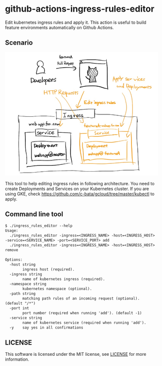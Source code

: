 # github-actions-ingress-rules-editor

Edit kubernetes ingress rules and apply it.
This action is useful to build feature environments automatically on Github Actions.

## Scenario

![architecture](./architecture.jpg)

This tool to help editing ingress rules in following architecture.
You need to create Deployments and Services on your Kubernetes cluster.
If you are using GKE, check https://github.com/c-bata/gcloud/tree/master/kubectl to apply.

## Command line tool

```
$ ./ingress_rules_editor --help
Usage:
  ./ingress_rules_editor -ingress=<INGRESS_NAME> -host=<INGRESS_HOST> -service=<SERVICE_NAME> -port=<SERVICE_PORT> add
  ./ingress_rules_editor -ingress=<INGRESS_NAME> -host=<INGRESS_HOST> remove

Options:
  -host string
        ingress host (required).
  -ingress string
        name of kubernetes ingress (required).
  -namespace string
        kubernetes namespace (optional).
  -path string
        matching path rules of an incoming request (optional). (default "/*")
  -port int
        port number (required when running 'add'). (default -1)
  -service string
        name of kubernetes service (required when running 'add').
  -y    say yes in all confirmations
```

## LICENSE

This software is licensed under the MIT license, see [LICENSE](./LICENSE) for more information.
